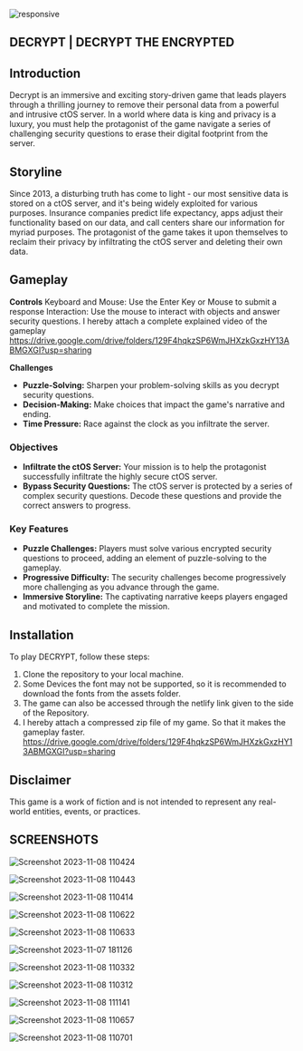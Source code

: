![responsive](https://github.com/rayyjeb/Decrypt-Game-Official/assets/142793649/941b900e-2da0-4dd1-b4ba-77f8a0fc877e)
## DECRYPT | DECRYPT THE ENCRYPTED

## Introduction

Decrypt is an immersive and exciting story-driven game that leads players through a thrilling journey to remove their personal data from a powerful and intrusive ctOS server. In a world where data is king and privacy is a luxury, you must help the protagonist of the game navigate a series of challenging security questions to erase their digital footprint from the server.

## Storyline

Since 2013, a disturbing truth has come to light - our most sensitive data is stored on a ctOS server, and it's being widely exploited for various purposes. Insurance companies predict life expectancy, apps adjust their functionality based on our data, and call centers share our information for myriad purposes. The protagonist of the game takes it upon themselves to reclaim their privacy by infiltrating the ctOS server and deleting their own data.

## Gameplay
**Controls**
Keyboard and Mouse: Use the Enter Key or Mouse to submit a response
Interaction: Use the mouse to interact with objects and answer security questions.
I hereby attach a complete explained video of the gameplay https://drive.google.com/drive/folders/129F4hqkzSP6WmJHXzkGxzHY13ABMGXGI?usp=sharing

**Challenges**
- **Puzzle-Solving:** Sharpen your problem-solving skills as you decrypt security questions.
- **Decision-Making:** Make choices that impact the game's narrative and ending.
- **Time Pressure:** Race against the clock as you infiltrate the server.

### Objectives

- **Infiltrate the ctOS Server:** Your mission is to help the protagonist successfully infiltrate the highly secure ctOS server.
- **Bypass Security Questions:** The ctOS server is protected by a series of complex security questions. Decode these questions and provide the correct answers to progress.

### Key Features

- **Puzzle Challenges:** Players must solve various encrypted security questions to proceed, adding an element of puzzle-solving to the gameplay.
- **Progressive Difficulty:** The security challenges become progressively more challenging as you advance through the game.
- **Immersive Storyline:** The captivating narrative keeps players engaged and motivated to complete the mission.

## Installation

To play DECRYPT, follow these steps:

1. Clone the repository to your local machine.
2. Some Devices the font may not be supported, so it is recommended to download the fonts from the assets folder.
3. The game can also be accessed through the netlify link given to the side of the Repository.
4. I hereby attach a compressed zip file of my game. So that it makes the gameplay faster. https://drive.google.com/drive/folders/129F4hqkzSP6WmJHXzkGxzHY13ABMGXGI?usp=sharing

## Disclaimer

This game is a work of fiction and is not intended to represent any real-world entities, events, or practices.

## SCREENSHOTS
![Screenshot 2023-11-08 110424](https://github.com/rayyjeb/Decrypt-Game-Official/assets/142793649/19794958-ff7d-4dd7-844b-0684bb174227)

![Screenshot 2023-11-08 110443](https://github.com/rayyjeb/Decrypt-Game-Official/assets/142793649/8535e2cb-0fe7-40ec-9db2-27616f244cba)

![Screenshot 2023-11-08 110414](https://github.com/rayyjeb/Decrypt-Game-Official/assets/142793649/80510a1d-72ec-4021-a1fb-cc9fd0219e48)

![Screenshot 2023-11-08 110622](https://github.com/rayyjeb/Decrypt-Game-Official/assets/142793649/076cb876-70e8-4726-8e3c-7b0760387167)

![Screenshot 2023-11-08 110633](https://github.com/rayyjeb/Decrypt-Game-Official/assets/142793649/a303968d-756f-415d-a43c-1003e97bf077)

![Screenshot 2023-11-07 181126](https://github.com/rayyjeb/Decrypt-Game-Official/assets/142793649/13f15d08-5e4e-42b9-b9ee-7dd4faa4ef3e)

![Screenshot 2023-11-08 110332](https://github.com/rayyjeb/Decrypt-Game-Official/assets/142793649/7a58e663-dd02-4a57-86b4-d2bfa2cecbdb)

![Screenshot 2023-11-08 110312](https://github.com/rayyjeb/Decrypt-Game-Official/assets/142793649/eccf98e2-0794-41c3-902c-63d1324a31fd)

![Screenshot 2023-11-08 111141](https://github.com/rayyjeb/Decrypt-Game-Official/assets/142793649/38174e4f-bcd3-4c00-822a-bde8087b3873)

![Screenshot 2023-11-08 110657](https://github.com/rayyjeb/Decrypt-Game-Official/assets/142793649/fe425599-a550-4b19-acd3-e6e0d5ac2811)

![Screenshot 2023-11-08 110701](https://github.com/rayyjeb/Decrypt-Game-Official/assets/142793649/0bf0ae7b-d07f-4e05-b6c3-cecf51636f02)



